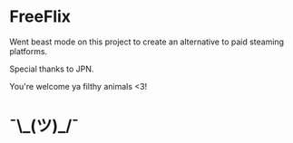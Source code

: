 # FreeFlix 

Went beast mode on this project to create an alternative to paid steaming platforms. 

Special thanks to JPN. 

You're welcome ya filthy animals <3!

#  ¯\\\_(ツ)\_/¯
